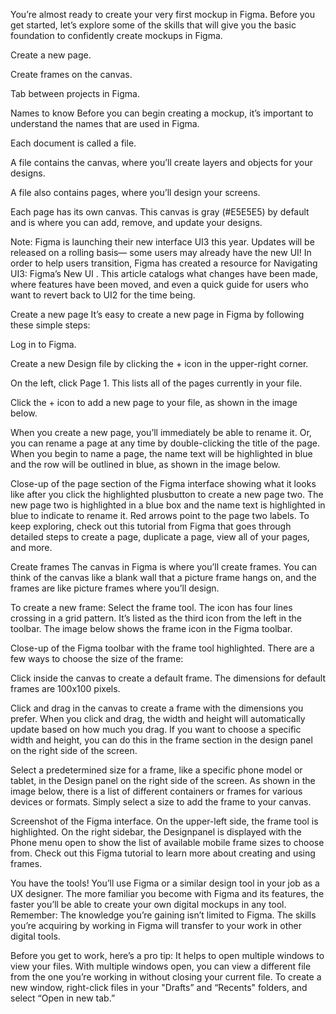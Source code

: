 You’re almost ready to create your very first mockup in Figma. Before you get started, let’s explore some of the skills that will give you the basic foundation to confidently create mockups in Figma. 

Create a new page.

Create frames on the canvas.

Tab between projects in Figma.

Names to know
Before you can begin creating a mockup, it’s important to understand the names that are used in Figma.

Each document is called a file. 

A file contains the canvas, where you’ll create layers and objects for your designs. 

A file also contains pages, where you’ll design your screens. 

Each page has its own canvas. This canvas is gray (#E5E5E5) by default and is where you can add, remove, and update your designs. 

Note: Figma is launching their new interface UI3 this year. Updates will be released on a rolling basis— some users may already have the new UI! In order to help users transition, Figma has created a resource for 
Navigating UI3: Figma’s New UI
. This article catalogs what changes have been made, where features have been moved, and even a quick guide for users who want to revert back to UI2 for the time being. 

Create a new page
It’s easy to create a new page in Figma by following these simple steps:

Log in to Figma.

Create a new Design file by clicking the + icon in the upper-right corner.

On the left, click Page 1. This lists all of the pages currently in your file.

Click the + icon to add a new page to your file, as shown in the image below. 

When you create a new page, you’ll immediately be able to rename it. Or, you can rename a page at any time by double-clicking the title of the page. When you begin to name a page, the name text will be highlighted in blue and the row will be outlined in blue, as shown in the image below.

Close-up of the page section of the Figma interface showing what it looks like after you click the highlighted plusbutton to create a new page two. The new page two is highlighted in a blue box and the name text is highlighted in blue to indicate to rename it. Red arrows point to the page two labels.
To keep exploring, check out this
 tutorial from Figma
 that goes through detailed steps to create a page, duplicate a page, view all of your pages, and more.

Create frames
The canvas in Figma is where you’ll create frames. You can think of the canvas like a blank wall that a picture frame hangs on, and the frames are like picture frames where you’ll design.

To create a new frame: Select the frame tool. The icon has four lines crossing in a grid pattern. It’s listed as the third icon from the left in the toolbar. The image below shows the frame icon in the Figma toolbar.

Close-up of the Figma toolbar with the frame tool highlighted.
There are a few ways to choose the size of the frame:

Click inside the canvas to create a default frame. The dimensions for default frames are 100x100 pixels. 

Click and drag in the canvas to create a frame with the dimensions you prefer. When you click and drag, the width and height will automatically update based on how much you drag. If you want to choose a specific width and height, you can do this in the frame section in the design panel on the right side of the screen.

Select a predetermined size for a frame, like a specific phone model or tablet, in the Design panel on the right side of the screen. As shown in the image below, there is a list of different containers or frames for various devices or formats. Simply select a size to add the frame to your canvas.

Screenshot of the Figma interface. On the upper-left side, the frame tool is highlighted. On the right sidebar, the Designpanel is displayed with the Phone menu open to show the list of available mobile frame sizes to choose from.
Check out this
 Figma tutorial
 to learn more about creating and using frames.

You have the tools!
You’ll use Figma or a similar design tool in your job as a UX designer. The more familiar you become with Figma and its features, the faster you’ll be able to create your own digital mockups in any tool. Remember: The knowledge you’re gaining isn’t limited to Figma. The skills you’re acquiring by working in Figma will transfer to your work in other digital tools.

Before you get to work, here’s a pro tip: It helps to open multiple windows to view your files. With multiple windows open, you can view a different file from the one you’re working in without closing your current file. To create a new window, right-click files in your "Drafts” and “Recents" folders, and select “Open in new tab.”